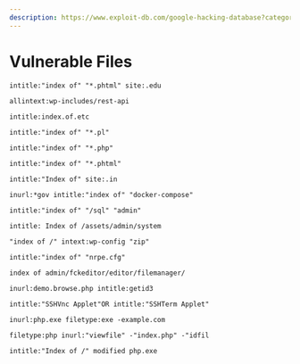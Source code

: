 ```yaml
---
description: https://www.exploit-db.com/google-hacking-database?category=1
---
```


# Vulnerable Files

```
intitle:"index of" "*.phtml" site:.edu
```

```
allintext:wp-includes/rest-api
```

```
intitle:index.of.etc
```

```
intitle:"index of" "*.pl"
```

```
intitle:"index of" "*.php"
```

```
intitle:"index of" "*.phtml"
```

```
intitle:"Index of" site:.in
```

```
inurl:*gov intitle:"index of" "docker-compose"
```

```
intitle:"index of" "/sql" "admin"
```

```
intitle: Index of /assets/admin/system
```

```
"index of /" intext:wp-config "zip"
```

```
intitle:"index of" "nrpe.cfg"
```

```
index of admin/fckeditor/editor/filemanager/
```

```
inurl:demo.browse.php intitle:getid3
```

```
intitle:"SSHVnc Applet"OR intitle:"SSHTerm Applet"
```

```
inurl:php.exe filetype:exe -example.com
```

```
filetype:php inurl:"viewfile" -"index.php" -"idfil
```

```
intitle:"Index of /" modified php.exe
```
